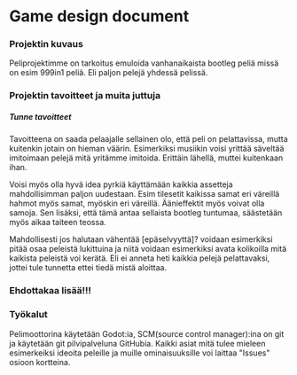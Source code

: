 # Game design document


### Projektin kuvaus
Peliprojektimme on tarkoitus emuloida vanhanaikaista bootleg peliä missä on esim 999in1 peliä. Eli paljon pelejä yhdessä pelissä. 

### Projektin tavoitteet ja muita juttuja

##### Tunne tavoitteet
Tavoitteena on saada pelaajalle sellainen olo, että peli on pelattavissa, mutta kuitenkin jotain on hieman väärin. Esimerkiksi musiikin voisi yrittää säveltää imitoimaan pelejä mitä yritämme imitoida. Erittäin lähellä, muttei kuitenkaan ihan.

Voisi myös olla hyvä idea pyrkiä käyttämään kaikkia assetteja mahdollisimman paljon uudestaan. Esim tilesetit kaikissa samat eri väreillä hahmot myös samat, myöskin eri väreillä. Äänieffektit myös voivat olla samoja. Sen lisäksi, että tämä antaa sellaista bootleg tuntumaa, säästetään myös aikaa taiteen teossa.

Mahdollisesti jos halutaan vähentää [epäselvyyttä]? voidaan esimerkiksi pitää osaa peleistä lukittuina ja niitä voidaan esimerkiksi avata kolikoilla mitä kaikista peleistä voi kerätä. Eli ei anneta heti kaikkia pelejä pelattavaksi, jottei tule tunnetta ettei tiedä mistä aloittaa.

### Ehdottakaa lisää!!!

### Työkalut

Pelimoottorina käytetään Godot:ia, SCM(source control manager):ina on git ja käytetään git pilvipalveluna GitHubia. Kaikki asiat mitä tulee mieleen esimerkeiksi ideoita peleille ja muille ominaisuuksille voi laittaa "Issues" osioon kortteina.

